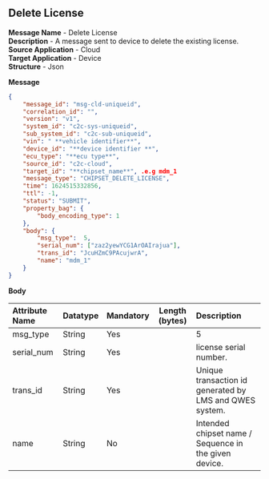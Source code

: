 ## Delete License
**Message Name** - Delete License<br>
**Description** - A message sent to device to delete the existing license. <br>
**Source Application** - Cloud<br>
**Target Application** - Device<br>
**Structure** - Json<br>

**Message**

```json
{
    "message_id": "msg-cld-uniqueid",
    "correlation_id": "",
    "version": "v1",
    "system_id": "c2c-sys-uniqueid",
    "sub_system_id": "c2c-sub-uniqueid",
    "vin": " **vehicle identifier**",
    "device_id": "**device identifier **",
    "ecu_type": "**ecu type**",
    "source_id": "c2c-cloud",
    "target_id": "**chipset_name**", .e.g mdm_1
    "message_type": "CHIPSET_DELETE_LICENSE",
    "time": 1624515332856,
    "ttl": -1,
    "status": "SUBMIT",
    "property_bag": {
        "body_encoding_type": 1
    },
    "body": {
        "msg_type":  5,                                                     /* "DELETE_LICENCE" */
        "serial_num": ["zaz2yewYCG1ArOAIrajua"],
        "trans_id": "JcuHZmC9PAcujwrA",
        "name": "mdm_1"
    }
}

```

**Body**

|Attribute Name|Datatype|Mandatory| Length (bytes) |Description|
| :------------- | :------------ |:------------ |:------------: |:------------ |
|msg_type|String|Yes| | 5 |
|serial_num|String|Yes| |license serial number.|
|trans_id|String|Yes| |Unique transaction id generated by LMS and QWES system.|
|name|String|No| |Intended chipset name / Sequence in the given device.|


